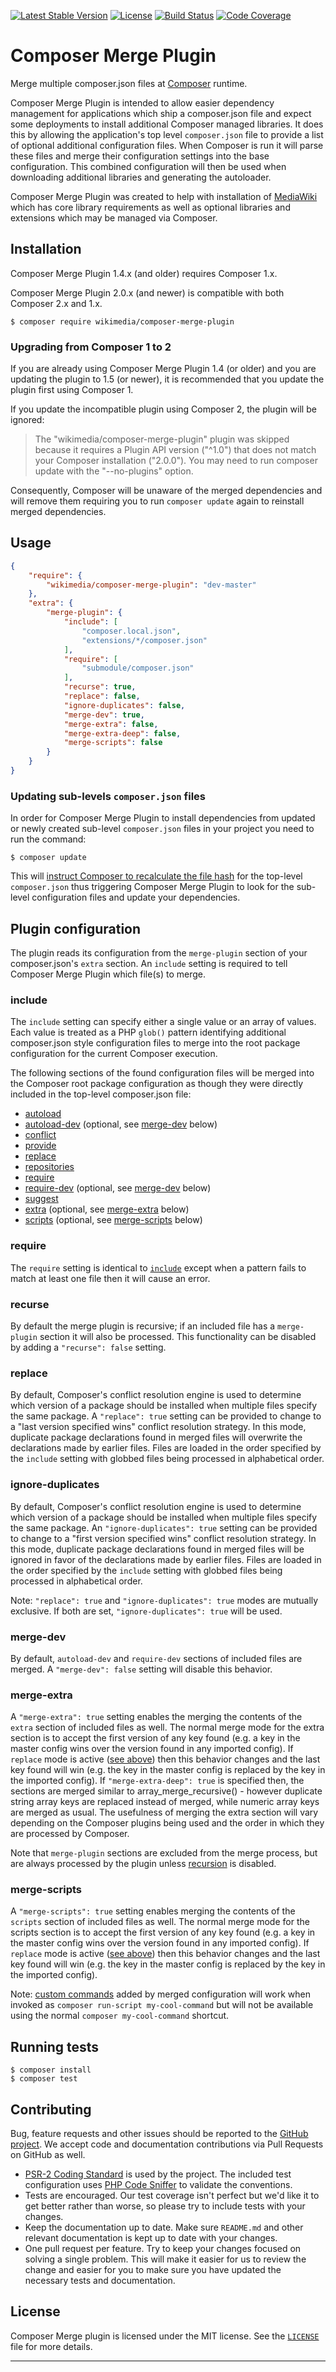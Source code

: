 [![Latest Stable Version]](https://packagist.org/packages/wikimedia/composer-merge-plugin) [![License]](https://github.com/wikimedia/composer-merge-plugin/blob/master/LICENSE)
[![Build Status]](https://github.com/wikimedia/composer-merge-plugin/actions)
[![Code Coverage]](https://scrutinizer-ci.com/g/wikimedia/composer-merge-plugin/?branch=master)

Composer Merge Plugin
=====================

Merge multiple composer.json files at [Composer] runtime.

Composer Merge Plugin is intended to allow easier dependency management for
applications which ship a composer.json file and expect some deployments to
install additional Composer managed libraries. It does this by allowing the
application's top level `composer.json` file to provide a list of optional
additional configuration files. When Composer is run it will parse these files
and merge their configuration settings into the base configuration. This
combined configuration will then be used when downloading additional libraries
and generating the autoloader.

Composer Merge Plugin was created to help with installation of [MediaWiki]
which has core library requirements as well as optional libraries and
extensions which may be managed via Composer.


Installation
------------

Composer Merge Plugin 1.4.x (and older) requires Composer 1.x.

Composer Merge Plugin 2.0.x (and newer) is compatible with both Composer 2.x and 1.x.

```
$ composer require wikimedia/composer-merge-plugin
```

### Upgrading from Composer 1 to 2

If you are already using Composer Merge Plugin 1.4 (or older) and you are updating the plugin to 1.5 (or newer), it is recommended that you update the plugin first using Composer 1.

If you update the incompatible plugin using Composer 2, the plugin will be ignored:

> The "wikimedia/composer-merge-plugin" plugin was skipped because it requires a Plugin API version ("^1.0") that does not match your Composer installation ("2.0.0"). You may need to run composer update with the "--no-plugins" option.

Consequently, Composer will be unaware of the merged dependencies and will remove them requiring you to run `composer update` again to reinstall merged dependencies.


Usage
-----

```json
{
    "require": {
        "wikimedia/composer-merge-plugin": "dev-master"
    },
    "extra": {
        "merge-plugin": {
            "include": [
                "composer.local.json",
                "extensions/*/composer.json"
            ],
            "require": [
                "submodule/composer.json"
            ],
            "recurse": true,
            "replace": false,
            "ignore-duplicates": false,
            "merge-dev": true,
            "merge-extra": false,
            "merge-extra-deep": false,
            "merge-scripts": false
        }
    }
}
```

### Updating sub-levels `composer.json` files


In order for Composer Merge Plugin to install dependencies from updated or newly created sub-level `composer.json` files in your project you need to run the command:

```
$ composer update
```

This will [instruct Composer to recalculate the file hash](https://getcomposer.org/doc/03-cli.md#update) for the top-level `composer.json` thus triggering Composer Merge Plugin to look for the sub-level configuration files and update your dependencies.


Plugin configuration
--------------------

The plugin reads its configuration from the `merge-plugin` section of your
composer.json's `extra` section. An `include` setting is required to tell
Composer Merge Plugin which file(s) to merge.


### include

The `include` setting can specify either a single value or an array of values.
Each value is treated as a PHP `glob()` pattern identifying additional
composer.json style configuration files to merge into the root package
configuration for the current Composer execution.

The following sections of the found configuration files will be merged into
the Composer root package configuration as though they were directly included
in the top-level composer.json file:

* [autoload](https://getcomposer.org/doc/04-schema.md#autoload)
* [autoload-dev](https://getcomposer.org/doc/04-schema.md#autoload-dev)
  (optional, see [merge-dev](#merge-dev) below)
* [conflict](https://getcomposer.org/doc/04-schema.md#conflict)
* [provide](https://getcomposer.org/doc/04-schema.md#provide)
* [replace](https://getcomposer.org/doc/04-schema.md#replace)
* [repositories](https://getcomposer.org/doc/04-schema.md#repositories)
* [require](https://getcomposer.org/doc/04-schema.md#require)
* [require-dev](https://getcomposer.org/doc/04-schema.md#require-dev)
  (optional, see [merge-dev](#merge-dev) below)
* [suggest](https://getcomposer.org/doc/04-schema.md#suggest)
* [extra](https://getcomposer.org/doc/04-schema.md#extra)
  (optional, see [merge-extra](#merge-extra) below)
* [scripts](https://getcomposer.org/doc/04-schema.md#scripts)
  (optional, see [merge-scripts](#merge-scripts) below)


### require

The `require` setting is identical to [`include`](#include) except when
a pattern fails to match at least one file then it will cause an error.

### recurse

By default the merge plugin is recursive; if an included file has
a `merge-plugin` section it will also be processed. This functionality can be
disabled by adding a `"recurse": false` setting.


### replace

By default, Composer's conflict resolution engine is used to determine which
version of a package should be installed when multiple files specify the same
package. A `"replace": true` setting can be provided to change to a "last
version specified wins" conflict resolution strategy. In this mode, duplicate
package declarations found in merged files will overwrite the declarations
made by earlier files. Files are loaded in the order specified by the
`include` setting with globbed files being processed in alphabetical order.

### ignore-duplicates

By default, Composer's conflict resolution engine is used to determine which
version of a package should be installed when multiple files specify the same
package. An `"ignore-duplicates": true` setting can be provided to change to
a "first version specified wins" conflict resolution strategy. In this mode,
duplicate package declarations found in merged files will be ignored in favor
of the declarations made by earlier files. Files are loaded in the order
specified by the `include` setting with globbed files being processed in
alphabetical order.

Note: `"replace": true` and `"ignore-duplicates": true` modes are mutually
exclusive. If both are set, `"ignore-duplicates": true` will be used.

### merge-dev

By default, `autoload-dev` and `require-dev` sections of included files are
merged. A `"merge-dev": false` setting will disable this behavior.


### merge-extra

A `"merge-extra": true` setting enables the merging the contents of the
`extra` section of included files as well. The normal merge mode for the extra
section is to accept the first version of any key found (e.g. a key in the
master config wins over the version found in any imported config). If
`replace` mode is active ([see above](#replace)) then this behavior changes
and the last key found will win (e.g. the key in the master config is replaced
by the key in the imported config). If `"merge-extra-deep": true` is specified
then, the sections are merged similar to array_merge_recursive() - however
duplicate string array keys are replaced instead of merged, while numeric
array keys are merged as usual. The usefulness of merging the extra section
will vary depending on the Composer plugins being used and the order in which
they are processed by Composer.

Note that `merge-plugin` sections are excluded from the merge process, but are
always processed by the plugin unless [recursion](#recurse) is disabled.

### merge-scripts

A `"merge-scripts": true` setting enables merging the contents of the
`scripts` section of included files as well. The normal merge mode for the
scripts section is to accept the first version of any key found (e.g. a key in
the master config wins over the version found in any imported config). If
`replace` mode is active ([see above](#replace)) then this behavior changes
and the last key found will win (e.g. the key in the master config is replaced
by the key in the imported config).

Note: [custom commands][] added by merged configuration will work when invoked
as `composer run-script my-cool-command` but will not be available using the
normal `composer my-cool-command` shortcut.


Running tests
-------------

```
$ composer install
$ composer test
```


Contributing
------------

Bug, feature requests and other issues should be reported to the [GitHub
project]. We accept code and documentation contributions via Pull Requests on
GitHub as well.

- [PSR-2 Coding Standard][] is used by the project. The included test
  configuration uses [PHP Code Sniffer][] to validate the conventions.
- Tests are encouraged. Our test coverage isn't perfect but we'd like it to
  get better rather than worse, so please try to include tests with your
  changes.
- Keep the documentation up to date. Make sure `README.md` and other
  relevant documentation is kept up to date with your changes.
- One pull request per feature. Try to keep your changes focused on solving
  a single problem. This will make it easier for us to review the change and
  easier for you to make sure you have updated the necessary tests and
  documentation.


License
-------

Composer Merge plugin is licensed under the MIT license. See the
[`LICENSE`](LICENSE) file for more details.


---
[Composer]: https://getcomposer.org/
[MediaWiki]: https://www.mediawiki.org/wiki/MediaWiki
[GitHub project]: https://github.com/wikimedia/composer-merge-plugin
[PSR-2 Coding Standard]: https://github.com/php-fig/fig-standards/blob/master/accepted/PSR-2-coding-style-guide.md
[PHP Code Sniffer]: http://pear.php.net/package/PHP_CodeSniffer
[Latest Stable Version]: https://img.shields.io/packagist/v/wikimedia/composer-merge-plugin.svg?style=flat
[License]: https://img.shields.io/packagist/l/wikimedia/composer-merge-plugin.svg?style=flat
[Build Status]: https://img.shields.io/github/workflow/status/wikimedia/composer-merge-plugin/PHP%20Composer/master?style=flat
[Code Coverage]: https://img.shields.io/scrutinizer/coverage/g/wikimedia/composer-merge-plugin/master.svg?style=flat
[custom commands]: https://getcomposer.org/doc/articles/scripts.md#writing-custom-commands
